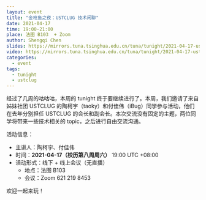 ```yaml
---
layout: event
title: "金枪鱼之夜：USTCLUG 技术闲聊"
date: 2021-04-17
time: 19:00-21:00
place: 法图 B103  + Zoom
author: Shengqi Chen
slides: https://mirrors.tuna.tsinghua.edu.cn/tuna/tunight/2021-04-17-ustclug-tech-talk/slides/
video: https://mirrors.tuna.tsinghua.edu.cn/tuna/tunight/2021-04-17-ustclug-tech-talk/video.mp4
categories:
  - event
tags:
  - tunight
  - ustclug
---
```


经过了几周的咕咕咕，本周的 tunight 终于要继续进行了。本周，我们邀请了来自姊妹社团 USTCLUG 的陶柯宇（taoky）和付佳伟（iBug）同学参与活动，他们在去年分别担任 USTCLUG 的会长和副会长。本次交流没有固定的主题，两位同学将带来一些技术相关的 topic，之后进行自由交流沟通。

活动信息：

* 主讲人：陶柯宇、付佳伟
* 时间：**2021-04-17（校历第八周周六）** 19:00 UTC +08:00
* 活动形式：线下 + 线上会议（无直播）
  * 地点：法图 B103
  * 会议：Zoom 621 219 8453

欢迎一起来玩！
